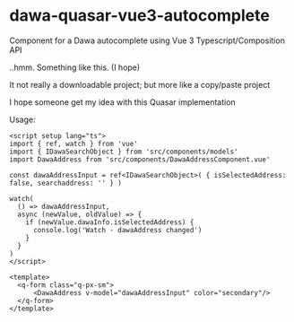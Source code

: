 # dawa-quasar-vue3-autocomplete
Component for a Dawa autocomplete using Vue 3 Typescript/Composition API

..hmm. Something like this. (I hope)

It not really a downloadable project; but more like a copy/paste project

I hope someone get my idea with this Quasar <q-select> implementation

Usage:
```
<script setup lang="ts">
import { ref, watch } from 'vue'
import { IDawaSearchObject } from 'src/components/models'
import DawaAddress from 'src/components/DawaAddressComponent.vue'
  
const dawaAddressInput = ref<IDawaSearchObject>( { isSelectedAddress: false, searchaddress: '' } )

watch(
  () => dawaAddressInput,
  async (newValue, oldValue) => {
    if (newValue.dawaInfo.isSelectedAddress) {
      console.log('Watch - dawaAddress changed')
    }
  }
)
</script>

<template>
  <q-form class="q-px-sm">
      <DawaAddress v-model="dawaAddressInput" color="secondary"/>
  </q-form>
</template>
```
